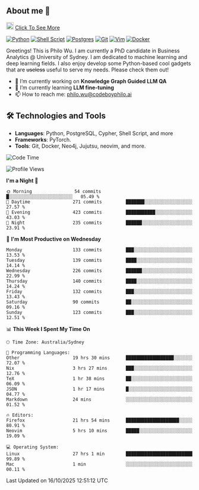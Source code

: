 ## About me 🤗

<a href="#"><img src="https://media.giphy.com/media/hvRJCLFzcasrR4ia7z/giphy.gif" width="20px" height="20px"></a> [Click To See More](https://codeboyphilo.github.io)

[![Python](https://img.shields.io/badge/python-3670A0?style=for-the-badge&logo=python&logoColor=ffdd54)](#)
[![Shell Script](https://img.shields.io/badge/shell_script-%23121011.svg?style=for-the-badge&logo=gnu-bash&logoColor=white)](#)
[![Postgres](https://img.shields.io/badge/postgres-%23316192.svg?style=for-the-badge&logo=postgresql&logoColor=white)](#)
[![Git](https://img.shields.io/badge/git-%23F05033.svg?style=for-the-badge&logo=git&logoColor=white)](#)
[![Vim](https://img.shields.io/badge/VIM-%2311AB00.svg?style=for-the-badge&logo=vim&logoColor=white)](#)
[![Docker](https://img.shields.io/badge/docker-%230db7ed.svg?style=for-the-badge&logo=docker&logoColor=white)](#)

Greetings! This is Philo Wu. I am currently a PhD candidate in Business Analytics \@ University of Sydney. I am dedicated to machine learning and deep learning fields. I also enjoy develop some Python-based cool gadgets that are ~~useless~~ useful to serve my needs. Please check them out!

- 🔭 I’m currently working on **Knowledge Graph Guided LLM QA**
- 🌱 I’m currently learning **LLM fine-tuning**
- 📫 How to reach me: philo.wu@codeboyphilo.ai

## 🛠 Technologies and Tools
- **Languages**: Python, PostgreSQL, Cypher, Shell Script, and more
- **Frameworks**: PyTorch.
- **Tools**: Git, Docker, Neo4j, Jujutsu, neovim, and more.

<!--START_SECTION:waka-->
![Code Time](http://img.shields.io/badge/Code%20Time-1%2C194%20hrs%2042%20mins-blue)

![Profile Views](http://img.shields.io/badge/Profile%20Views-0-blue)

**I'm a Night 🦉** 

```text
🌞 Morning                54 commits          █░░░░░░░░░░░░░░░░░░░░░░░░   05.49 % 
🌆 Daytime                271 commits         ███████░░░░░░░░░░░░░░░░░░   27.57 % 
🌃 Evening                423 commits         ███████████░░░░░░░░░░░░░░   43.03 % 
🌙 Night                  235 commits         ██████░░░░░░░░░░░░░░░░░░░   23.91 % 
```
📅 **I'm Most Productive on Wednesday** 

```text
Monday                   133 commits         ███░░░░░░░░░░░░░░░░░░░░░░   13.53 % 
Tuesday                  139 commits         ████░░░░░░░░░░░░░░░░░░░░░   14.14 % 
Wednesday                226 commits         ██████░░░░░░░░░░░░░░░░░░░   22.99 % 
Thursday                 140 commits         ████░░░░░░░░░░░░░░░░░░░░░   14.24 % 
Friday                   132 commits         ███░░░░░░░░░░░░░░░░░░░░░░   13.43 % 
Saturday                 90 commits          ██░░░░░░░░░░░░░░░░░░░░░░░   09.16 % 
Sunday                   123 commits         ███░░░░░░░░░░░░░░░░░░░░░░   12.51 % 
```


📊 **This Week I Spent My Time On** 

```text
🕑︎ Time Zone: Australia/Sydney

💬 Programming Languages: 
Other                    19 hrs 30 mins      ██████████████████░░░░░░░   72.07 % 
Nix                      3 hrs 27 mins       ███░░░░░░░░░░░░░░░░░░░░░░   12.76 % 
TeX                      1 hr 38 mins        ██░░░░░░░░░░░░░░░░░░░░░░░   06.09 % 
JSON                     1 hr 17 mins        █░░░░░░░░░░░░░░░░░░░░░░░░   04.77 % 
Markdown                 24 mins             ░░░░░░░░░░░░░░░░░░░░░░░░░   01.52 % 

🔥 Editors: 
Firefox                  21 hrs 54 mins      ████████████████████░░░░░   80.91 % 
Neovim                   5 hrs 10 mins       █████░░░░░░░░░░░░░░░░░░░░   19.09 % 

💻 Operating System: 
Linux                    27 hrs 1 min        █████████████████████████   99.89 % 
Mac                      1 min               ░░░░░░░░░░░░░░░░░░░░░░░░░   00.11 % 
```


 Last Updated on 16/10/2025 12:51:12 UTC
<!--END_SECTION:waka-->

